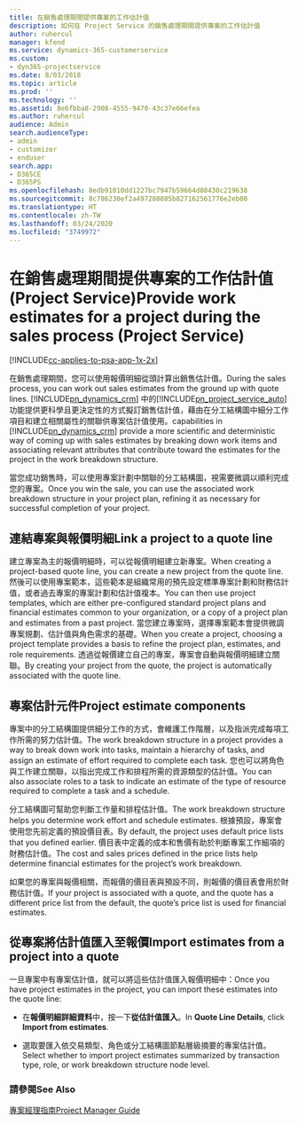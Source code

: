 ```yaml
---
title: 在銷售處理期間提供專案的工作估計值
description: 如何在 Project Service 的銷售處理期間提供專案的工作估計值
author: ruhercul
manager: kfend
ms.service: dynamics-365-customerservice
ms.custom:
- dyn365-projectservice
ms.date: 8/03/2018
ms.topic: article
ms.prod: ''
ms.technology: ''
ms.assetid: 8e6fbba8-2908-4555-9470-43c37e66efea
ms.author: ruhercul
audience: Admin
search.audienceType:
- admin
- customizer
- enduser
search.app:
- D365CE
- D365PS
ms.openlocfilehash: 8edb91010dd1227bc7947b59664d08430c219638
ms.sourcegitcommit: 8c786230ef2a497280885b827162561776e2eb00
ms.translationtype: HT
ms.contentlocale: zh-TW
ms.lasthandoff: 03/24/2020
ms.locfileid: "3749972"
---
```

# <a name="provide-work-estimates-for-a-project-during-the-sales-process-project-service"></a><span data-ttu-id="bcd16-103">在銷售處理期間提供專案的工作估計值 (Project Service)</span><span class="sxs-lookup"><span data-stu-id="bcd16-103">Provide work estimates for a project during the sales process (Project Service)</span></span>

[!INCLUDE[cc-applies-to-psa-app-1x-2x](../includes/cc-applies-to-psa-app-1x-2x.md)]

<span data-ttu-id="bcd16-104">在銷售處理期間，您可以使用報價明細從頭計算出銷售估計值。</span><span class="sxs-lookup"><span data-stu-id="bcd16-104">During the sales process, you can work out sales estimates from the ground up with quote lines.</span></span> [!INCLUDE[pn_dynamics_crm](../includes/pn-dynamics-crm.md)] <span data-ttu-id="bcd16-105">中的[!INCLUDE[pn_project_service_auto](../includes/pn-project-service-auto.md)]功能提供更科學且更決定性的方式擬訂銷售估計值，藉由在分工結構圖中細分工作項目和建立相關屬性的關聯供專案估計值使用。</span><span class="sxs-lookup"><span data-stu-id="bcd16-105">capabilities in [!INCLUDE[pn_dynamics_crm](../includes/pn-dynamics-crm.md)] provide a more scientific and deterministic way of coming up with sales estimates by breaking down work items and associating relevant attributes that contribute toward the estimates for the project in the work breakdown structure.</span></span>  
  
 <span data-ttu-id="bcd16-106">當您成功銷售時，可以使用專案計劃中關聯的分工結構圖，視需要微調以順利完成您的專案。</span><span class="sxs-lookup"><span data-stu-id="bcd16-106">Once you win the sale, you can use the associated work breakdown structure in your project plan, refining it as necessary for successful completion of your project.</span></span>  
  
## <a name="link-a-project-to-a-quote-line"></a><span data-ttu-id="bcd16-107">連結專案與報價明細</span><span class="sxs-lookup"><span data-stu-id="bcd16-107">Link a project to a quote line</span></span>  
 <span data-ttu-id="bcd16-108">建立專案為主的報價明細時，可以從報價明細建立新專案。</span><span class="sxs-lookup"><span data-stu-id="bcd16-108">When creating a project-based quote line, you can create a new project from the quote line.</span></span> <span data-ttu-id="bcd16-109">然後可以使用專案範本，這些範本是組織常用的預先設定標準專案計劃和財務估計值，或者過去專案的專案計劃和估計值複本。</span><span class="sxs-lookup"><span data-stu-id="bcd16-109">You can then use project templates, which are either pre-configured standard project plans and financial estimates common to your organization, or a copy of a project plan and estimates from a past project.</span></span> <span data-ttu-id="bcd16-110">當您建立專案時，選擇專案範本會提供微調專案規劃、估計值與角色需求的基礎。</span><span class="sxs-lookup"><span data-stu-id="bcd16-110">When you create a project, choosing a project template provides a basis to refine the project plan, estimates, and role requirements.</span></span> <span data-ttu-id="bcd16-111">透過從報價建立自己的專案，專案會自動與報價明細建立關聯。</span><span class="sxs-lookup"><span data-stu-id="bcd16-111">By creating your project from the quote, the project is automatically associated with the quote line.</span></span>  
  
## <a name="project-estimate-components"></a><span data-ttu-id="bcd16-112">專案估計元件</span><span class="sxs-lookup"><span data-stu-id="bcd16-112">Project estimate components</span></span>  
 <span data-ttu-id="bcd16-113">專案中的分工結構圖提供細分工作的方式，會維護工作階層，以及指派完成每項工作所需的努力估計值。</span><span class="sxs-lookup"><span data-stu-id="bcd16-113">The work breakdown structure in a project provides a way to break down work into tasks, maintain a hierarchy of tasks, and assign an estimate of effort required to complete each task.</span></span> <span data-ttu-id="bcd16-114">您也可以將角色與工作建立關聯，以指出完成工作和排程所需的資源類型的估計值。</span><span class="sxs-lookup"><span data-stu-id="bcd16-114">You can also associate roles to a task to indicate an estimate of the type of resource required to complete a task and a schedule.</span></span>  
  
 <span data-ttu-id="bcd16-115">分工結構圖可幫助您判斷工作量和排程估計值。</span><span class="sxs-lookup"><span data-stu-id="bcd16-115">The work breakdown structure helps you determine work effort and schedule estimates.</span></span> <span data-ttu-id="bcd16-116">根據預設，專案會使用您先前定義的預設價目表。</span><span class="sxs-lookup"><span data-stu-id="bcd16-116">By default, the project uses default price lists that you defined earlier.</span></span> <span data-ttu-id="bcd16-117">價目表中定義的成本和售價有助於判斷專案工作細項的財務估計值。</span><span class="sxs-lookup"><span data-stu-id="bcd16-117">The cost and sales prices defined in the price lists help determine financial estimates for the project’s work breakdown.</span></span>  
  
 <span data-ttu-id="bcd16-118">如果您的專案與報價相關，而報價的價目表與預設不同，則報價的價目表會用於財務估計值。</span><span class="sxs-lookup"><span data-stu-id="bcd16-118">If your project is associated with a quote, and the quote has a different price list from the default, the quote’s price list is used for financial estimates.</span></span>  
  
## <a name="import-estimates-from-a-project-into-a-quote"></a><span data-ttu-id="bcd16-119">從專案將估計值匯入至報價</span><span class="sxs-lookup"><span data-stu-id="bcd16-119">Import estimates from a project into a quote</span></span>  
 <span data-ttu-id="bcd16-120">一旦專案中有專案估計值，就可以將這些估計值匯入報價明細中：</span><span class="sxs-lookup"><span data-stu-id="bcd16-120">Once you have project estimates in the project, you can import these estimates into the quote line:</span></span>  
  
-   <span data-ttu-id="bcd16-121">在**報價明細詳細資料**中，按一下**從估計值匯入**。</span><span class="sxs-lookup"><span data-stu-id="bcd16-121">In **Quote Line Details**, click **Import from estimates**.</span></span> 

-   <span data-ttu-id="bcd16-122">選取要匯入依交易類型、角色或分工結構圖節點層級摘要的專案估計值。</span><span class="sxs-lookup"><span data-stu-id="bcd16-122">Select whether to import project estimates summarized by transaction type, role, or work breakdown structure node level.</span></span>  
  
### <a name="see-also"></a><span data-ttu-id="bcd16-123">請參閱</span><span class="sxs-lookup"><span data-stu-id="bcd16-123">See Also</span></span>  
 [<span data-ttu-id="bcd16-124">專案經理指南</span><span class="sxs-lookup"><span data-stu-id="bcd16-124">Project Manager Guide</span></span>](../project-service/project-manager-guide.md)
